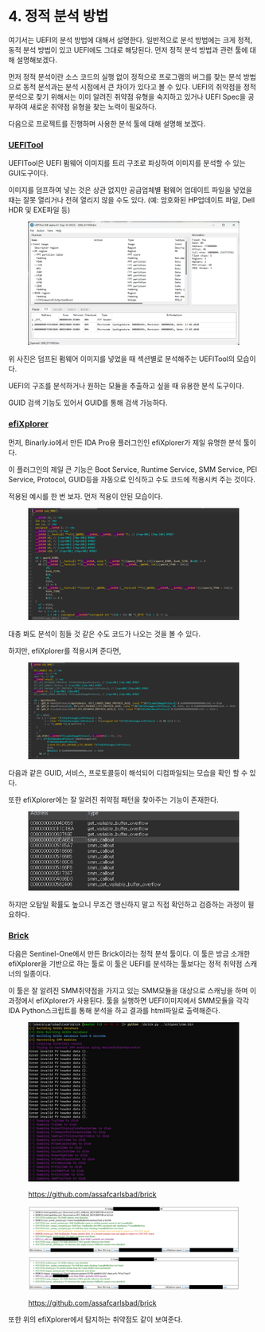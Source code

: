 # 4. 정적 분석 방법



여기서는 UEFI의 분석 방법에 대해서 설명한다. 일반적으로 분석 방법에는 크게 정적, 동적 분석 방법이 있고 UEFI에도 그대로 해당된다. 먼저 정적 분석 방법과 관련 툴에 대해 설명해보겠다.

먼저 정적 분석이란 소스 코드의 실행 없이 정적으로 프로그램의 버그를 찾는 분석 방법으로 동적 분석과는 분석 시점에서 큰 차이가 있다고 볼 수 있다. UEFI의 취약점을 정적 분석으로 찾기 위해서는 이미 알려진 취약점 유형을 숙지하고 있거나 UEFI Spec을 공부하여 새로운 취약점 유형을 찾는 노력이 필요하다.

다음으로 프로젝트를 진행하며 사용한 분석 툴에 대해 설명해 보겠다.

### [UEFITool](https://github.com/LongSoft/UEFITool)

UEFITool은 UEFI 펌웨어 이미지를 트리 구조로 파싱하여 이미지를 분석할 수 있는 GUI도구이다.

이미지를 덤프하여 넣는 것은 상관 없지만 공급업체별 펌웨어 업데이트 파일을 넣었을 때는 잘못 열리거나 전혀 열리지 않을 수도 있다. (예: 암호화된 HP업데이트 파일, Dell HDR 및 EXE파일 등)

<figure><img src="../.gitbook/assets/image (9).png" alt=""><figcaption></figcaption></figure>

위 사진은 덤프된 펌웨어 이미지를 넣었을 때 섹션별로 분석해주는 UEFITool의 모습이다.

UEFI의 구조를 분석하거나 원하는 모듈을 추출하고 싶을 때 유용한 분석 도구이다.

GUID 검색 기능도 있어서 GUID를 통해 검색 가능하다.

### [efiXplorer](https://github.com/binarly-io/efiXplorer)

먼저, Binarly.io에서 만든 IDA Pro용 플러그인인 efiXplorer가 제일 유명한 분석 툴이다.

이 플러그인의 제일 큰 기능은 Boot Service, Runtime Service, SMM Service, PEI Service, Protocol, GUID등을 자동으로 인식하고 수도 코드에 적용시켜 주는 것이다.

적용된 예시를 한 번 보자. 먼저 적용이 안된 모습이다.

<figure><img src="../.gitbook/assets/image (39).png" alt=""><figcaption></figcaption></figure>

대충 봐도 분석이 힘들 것 같은 수도 코드가 나오는 것을 볼 수 있다.

하지만, efiXplorer를 적용시켜 준다면,

<figure><img src="../.gitbook/assets/image (10).png" alt=""><figcaption></figcaption></figure>

다음과 같은 GUID, 서비스, 프로토콜등이 해석되어 디컴파일되는 모습을 확인 할 수 있다.

또한 efiXplorer에는 잘 알려진 취약점 패턴을 찾아주는 기능이 존재한다.

<figure><img src="../.gitbook/assets/image (37).png" alt=""><figcaption></figcaption></figure>

하지만 오탐일 확률도 높으니 무조건 맹신하지 말고 직접 확인하고 검증하는 과정이 필요하다.

### [Brick](https://github.com/assafcarlsbad/brick)

다음은 Sentinel-One에서 만든 Brick이라는 정적 분석 툴이다. 이 툴은 방금 소개한 efiXplorer을 기반으로 하는 툴로 이 툴은 UEFI를 분석하는 툴보다는 정적 취약점 스캐너의 일종이다.

이 툴은 잘 알려진 SMM취약점을 가지고 있는 SMM모듈을 대상으로 스캐닝을 하며 이 과정에서 efiXplorer가 사용된다. 툴을 실행하면 UEFI이미지에서 SMM모듈을 각각 IDA Python스크립트를 통해 분석을 하고 결과를 html파일로 출력해준다.

<figure><img src="../.gitbook/assets/image (34).png" alt=""><figcaption><p><a href="https://github.com/assafcarlsbad/brick">https://github.com/assafcarlsbad/brick</a></p></figcaption></figure>

<figure><img src="../.gitbook/assets/image (4).png" alt=""><figcaption><p><a href="https://github.com/assafcarlsbad/brick">https://github.com/assafcarlsbad/brick</a></p></figcaption></figure>

또한 위의 efiXplorer에서 탐지하는 취약점도 같이 보여준다.

